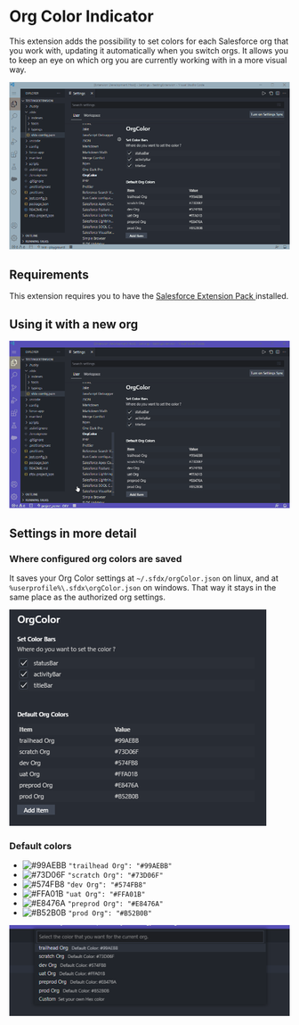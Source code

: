 # Org Color Indicator

This extension adds the possibility to set colors for each Salesforce org that you work with, updating it automatically when you switch orgs.
It allows you to keep an eye on which org you are currently working with in a more visual way.

![on switching orgs anim](./images/anim_switch_orgs.gif)

## Requirements

This extension requires you to have the [Salesforce Extension Pack
](vscode:extension/salesforce.salesforcedx-vscode) installed.

## Using it with a new org

![on first use anim](./images/anim_use.gif)

## Settings in more detail

### Where configured org colors are saved

It saves your Org Color settings at `~/.sfdx/orgColor.json` on linux, and at `%userprofile%\.sfdx\orgColor.json` on windows. That way it stays in the same place as the authorized org settings.

![settings section](./images/settings.png)

### Default colors

- ![#99AEBB](https://via.placeholder.com/15/99AEBB/000000?text=+) `"trailhead Org": "#99AEBB"`
- ![#73D06F](https://via.placeholder.com/15/73D06F/000000?text=+) `"scratch Org": "#73D06F"`
- ![#574FB8](https://via.placeholder.com/15/574FB8/000000?text=+) `"dev Org": "#574FB8"`
- ![#FFA01B](https://via.placeholder.com/15/FFA01B/000000?text=+) `"uat Org": "#FFA01B"`
- ![#E8476A](https://via.placeholder.com/15/E8476A/000000?text=+) `"preprod Org": "#E8476A"`
- ![#B52B0B](https://via.placeholder.com/15/B52B0B/000000?text=+) `"prod Org": "#B52B0B"`

![dialog to choose a color](./images/choose_colors.png)